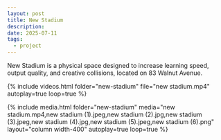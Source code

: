 ```yaml
---
layout: post
title: New Stadium
description: 
date: 2025-07-11
tags:
  - project
---
```

New Stadium is a physical space designed to increase learning speed, output quality, and creative collisions, located on 83 Walnut Avenue.

{% include videos.html 
   folder="new-stadium"
   file="new stadium.mp4"
   autoplay=true 
   loop=true %}

{% include media.html 
   folder="new-stadium" 
   media="new stadium.mp4,new stadium (1).jpeg,new stadium (2).jpg,new stadium (3).jpeg,new stadium (4).jpg,new stadium (5).jpeg,new stadium (6).png" layout="column width-400" autoplay=true loop=true %}